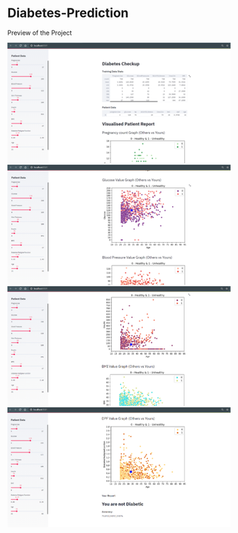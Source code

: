 # Diabetes-Prediction
Preview of the Project

![](images/1.PNG)
![](images/2.PNG)
![](images/3.PNG)
![](images/4.PNG)
